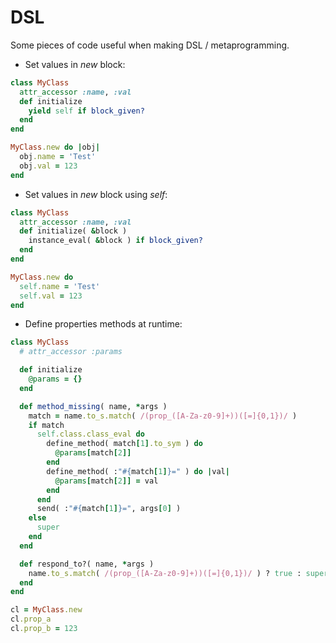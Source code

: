 # DSL

Some pieces of code useful when making DSL / metaprogramming.

- Set values in *new* block:

```rb
class MyClass
  attr_accessor :name, :val
  def initialize
    yield self if block_given?
  end
end

MyClass.new do |obj|
  obj.name = 'Test'
  obj.val = 123
end
```

- Set values in *new* block using *self*:

```rb
class MyClass
  attr_accessor :name, :val
  def initialize( &block )
    instance_eval( &block ) if block_given?
  end
end

MyClass.new do
  self.name = 'Test'
  self.val = 123
end
```

- Define properties methods at runtime:

```rb
class MyClass
  # attr_accessor :params

  def initialize
    @params = {}
  end

  def method_missing( name, *args )
    match = name.to_s.match( /(prop_([A-Za-z0-9]+))([=]{0,1})/ )
    if match
      self.class.class_eval do
        define_method( match[1].to_sym ) do
          @params[match[2]]
        end
        define_method( :"#{match[1]}=" ) do |val|
          @params[match[2]] = val
        end
      end
      send( :"#{match[1]}=", args[0] )
    else
      super
    end
  end

  def respond_to?( name, *args )
    name.to_s.match( /(prop_([A-Za-z0-9]+))([=]{0,1})/ ) ? true : super
  end
end

cl = MyClass.new
cl.prop_a
cl.prop_b = 123
```
